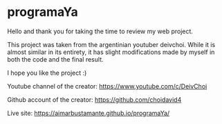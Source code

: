 # programaYa

Hello and thank you for taking the time to review my web project.

This project was taken from the argentinian youtuber deivchoi. While it is almost similar in its entirety, it has slight modifications made by myself in both the code and the final result. 

I hope you like the project :)

Youtube channel of the creator: https://www.youtube.com/c/DeivChoi

Github account of the creator:  https://github.com/choidavid4

Live site: https://aimarbustamante.github.io/programaYa/

